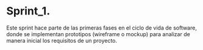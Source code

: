 # Sprint_1.
Este sprint hace parte de las primeras fases en el ciclo de vida de software, donde se implementan prototipos (wireframe o mockup) para analizar de manera inicial los requisitos de un proyecto. 
